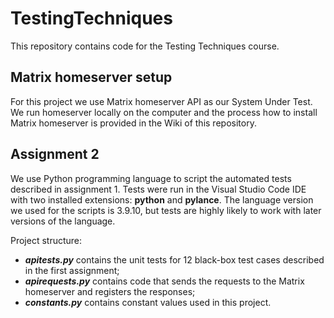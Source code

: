# TestingTechniques
This repository contains code for the Testing Techniques course. 

## Matrix homeserver setup
For this project we use Matrix homeserver API as our System Under Test. We run homeserver locally on the computer and the process how to install Matrix homeserver is provided in the Wiki of this repository.

## Assignment 2

We use Python programming language to script the automated tests described in assignment 1. Tests were run in the Visual Studio Code IDE with two installed extensions: __python__ and __pylance__. The language version we used for the scripts is 3.9.10, but tests are highly likely to work with later versions of the language. 

Project structure:
* ___apitests.py___ contains the unit tests for 12 black-box test cases described in the first assignment;
* ___apirequests.py___ contains code that sends the requests to the Matrix homeserver and registers the responses;
* ___constants.py___ contains constant values used in this project.
